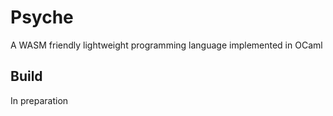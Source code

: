 # Psyche

A WASM friendly lightweight programming language implemented in OCaml

## Build

In preparation

